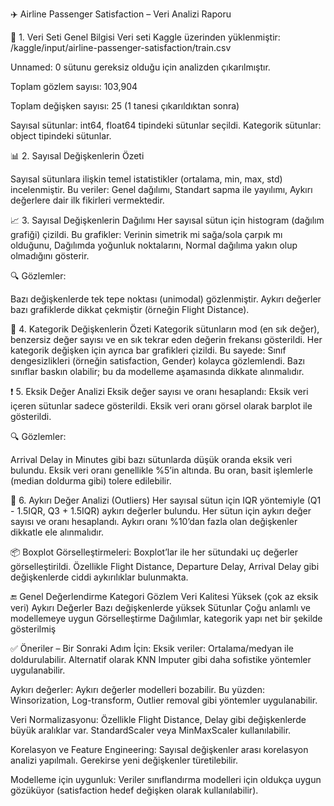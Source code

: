 ✈️ Airline Passenger Satisfaction – Veri Analizi Raporu

📌 1. Veri Seti Genel Bilgisi
Veri seti Kaggle üzerinden yüklenmiştir: /kaggle/input/airline-passenger-satisfaction/train.csv

Unnamed: 0 sütunu gereksiz olduğu için analizden çıkarılmıştır.

Toplam gözlem sayısı: 103,904

Toplam değişken sayısı: 25 (1 tanesi çıkarıldıktan sonra)



Sayısal sütunlar: int64, float64 tipindeki sütunlar seçildi.
Kategorik sütunlar: object tipindeki sütunlar.



📊 2. Sayısal Değişkenlerin Özeti

Sayısal sütunlara ilişkin temel istatistikler (ortalama, min, max, std) incelenmiştir. Bu veriler:
Genel dağılımı,
Standart sapma ile yayılımı,
Aykırı değerlere dair ilk fikirleri vermektedir.




📈 3. Sayısal Değişkenlerin Dağılımı
Her sayısal sütun için histogram (dağılım grafiği) çizildi. Bu grafikler:
Verinin simetrik mi sağa/sola çarpık mı olduğunu,
Dağılımda yoğunluk noktalarını,
Normal dağılıma yakın olup olmadığını gösterir.

🔍 Gözlemler:

Bazı değişkenlerde tek tepe noktası (unimodal) gözlenmiştir.
Aykırı değerler bazı grafiklerde dikkat çekmiştir (örneğin Flight Distance).




🧩 4. Kategorik Değişkenlerin Özeti
Kategorik sütunların mod (en sık değer), benzersiz değer sayısı ve en sık tekrar eden değerin frekansı gösterildi.
Her kategorik değişken için ayrıca bar grafikleri çizildi. Bu sayede:
Sınıf dengesizlikleri (örneğin satisfaction, Gender) kolayca gözlemlendi.
Bazı sınıflar baskın olabilir; bu da modelleme aşamasında dikkate alınmalıdır.




❗ 5. Eksik Değer Analizi
Eksik değer sayısı ve oranı hesaplandı:
Eksik veri içeren sütunlar sadece gösterildi.
Eksik veri oranı görsel olarak barplot ile gösterildi.

🔍 Gözlemler:

Arrival Delay in Minutes gibi bazı sütunlarda düşük oranda eksik veri bulundu.
Eksik veri oranı genellikle %5’in altında. Bu oran, basit işlemlerle (median doldurma gibi) tolere edilebilir.





🚨 6. Aykırı Değer Analizi (Outliers)
Her sayısal sütun için IQR yöntemiyle (Q1 - 1.5IQR, Q3 + 1.5IQR) aykırı değerler bulundu.
Her sütun için aykırı değer sayısı ve oranı hesaplandı.
Aykırı oranı %10’dan fazla olan değişkenler dikkatle ele alınmalıdır.

📦 Boxplot Görselleştirmeleri:
Boxplot’lar ile her sütundaki uç değerler görselleştirildi.
Özellikle Flight Distance, Departure Delay, Arrival Delay gibi değişkenlerde ciddi aykırılıklar bulunmakta.




🔚 Genel Değerlendirme
Kategori	Gözlem
Veri Kalitesi	Yüksek (çok az eksik veri)
Aykırı Değerler	Bazı değişkenlerde yüksek
Sütunlar	Çoğu anlamlı ve modellemeye uygun
Görselleştirme	Dağılımlar, kategorik yapı net bir şekilde gösterilmiş




✅ Öneriler – Bir Sonraki Adım İçin:
Eksik veriler:
Ortalama/medyan ile doldurulabilir.
Alternatif olarak KNN Imputer gibi daha sofistike yöntemler uygulanabilir.

Aykırı değerler:
Aykırı değerler modelleri bozabilir. Bu yüzden:
Winsorization,
Log-transform,
Outlier removal gibi yöntemler uygulanabilir.

Veri Normalizasyonu:
Özellikle Flight Distance, Delay gibi değişkenlerde büyük aralıklar var. StandardScaler veya MinMaxScaler kullanılabilir.

Korelasyon ve Feature Engineering:
Sayısal değişkenler arası korelasyon analizi yapılmalı.
Gerekirse yeni değişkenler türetilebilir.

Modelleme için uygunluk:
Veriler sınıflandırma modelleri için oldukça uygun gözüküyor (satisfaction hedef değişken olarak kullanılabilir).

